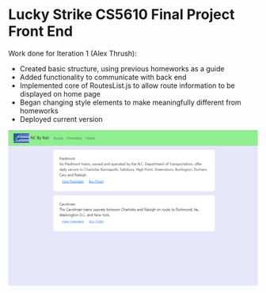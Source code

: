 # Lucky Strike CS5610 Final Project Front End

Work done for Iteration 1 (Alex Thrush):
- Created basic structure, using previous homeworks as a guide
- Added functionality to communicate with back end
- Implemented core of RoutesList.js to allow route information to be displayed on home page
- Began changing style elements to make meaningfully different from homeworks
- Deployed current version

![Alt text](public\images\iter1frontend.PNG?raw=true "Front page")